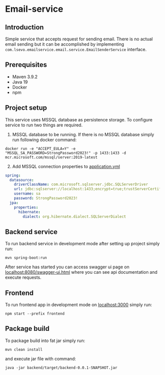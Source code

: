 # Email-service

## Introduction
Simple service that accepts request for sending email. There is no actual email sending but it can be accomplished by 
implementing `com.lsevo.emailservice.email.service.EmailSenderService` interface.

## Prerequisites
- Maven 3.9.2
- Java 19
- Docker
- npm

## Project setup
This service uses MSSQL database as persistence storage. To configure service to run two things are required.

1. MSSQL database to be running. If there is no MSSQL database simply run following docker command:
````
docker run -e "ACCEPT_EULA=Y" -e "MSSQL_SA_PASSWORD=StrongPassword2023!" -p 1433:1433 -d mcr.microsoft.com/mssql/server:2019-latest
````

2. Add MSSQL connection properties to [application.yml](./src/main/resources/application.yml)
````yaml
spring:
  datasource:
    driverClassName: com.microsoft.sqlserver.jdbc.SQLServerDriver
    url: jdbc:sqlserver://localhost:1433;encrypt=true;trustServerCertificate=true;
    username: sa
    password: StrongPassword2023!
  jpa:
    properties:
      hibernate:
        dialect: org.hibernate.dialect.SQLServerDialect
````
## Backend service
To run backend service in development mode after setting up project simply run:
````shell
mvn spring-boot:run
````
After service has started you can access swagger ui page on 
[localhost:8080/swagger-ui.html](http://localhost:8080/swagger-ui.html) where you can see api documentation and 
execute requests.

## Frontend
To run frontend app in development mode on [localhost:3000](localhost:3000) simply run:
````shell
npm start --prefix frontend
````

## Package build

To package build into fat jar simply run:

````maven
mvn clean install
````
and execute jar file with command:
````shell
java -jar backend/target/backend-0.0.1-SNAPSHOT.jar
````
